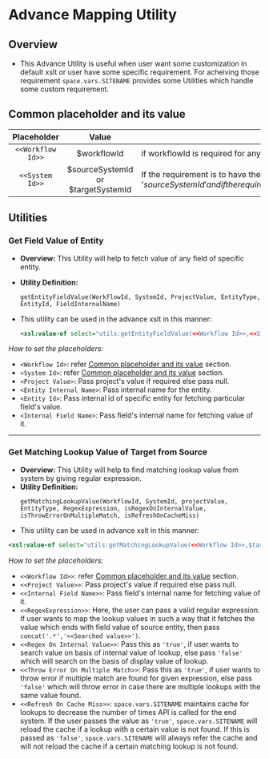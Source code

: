 # Advance Mapping Utility

## Overview
* This Advance Utility is useful when user want some customization in default xslt or user have some specific requirement. For acheiving those requirement <code class="expression">space.vars.SITENAME</code> provides some Utilities which handle some custom requirement.

## Common placeholder and its value

<p align="center">

| **Placeholder**   | **Value**                        | **Description** |
|:-----------------:|:--------------------------------:|-----------------|
| `<<Workflow Id>>`   | $workflowId                      | if workflowId is required for any utility pass it as $workflowId, it is always available in mapping xml. |
| `<<System Id>>`     | $sourceSystemId or $targetSystemId | If the requirement is to have the value for the source system then set this as '$sourceSystemId' and if the requirement is to have the value for the target system then set the value as '$targetSystemId'. |

</p>

## Utilities

### Get Field Value of Entity
* **Overview:** This Utility will help to fetch value of any field of specific entity.  
* **Utility Definition:**  
  ```code
  getEntityFieldValue(WorkflowId, SystemId, ProjectValue, EntityType, EntityId, FieldInternalName)
  ```
* This utility can be used in the advance xslt in this manner:  

  ```xml
  <xsl:value-of select="utils:getEntityFieldValue(<<Workflow Id>>,<<System Id>>,<<Project Value>>,<<Entity Internal Name>>,<<Entity Id>>,<<Internal Field Name>>)"/>
  ```
*How to set the placeholders:*  
- `<Workflow Id>`: refer [Common placeholder and its value](#common-placeholder-and-its-value) section.  
- `<System Id>`: refer [Common placeholder and its value](#common-placeholder-and-its-value) section.  
- `<Project Value>`: Pass project's value if required else pass null.  
- `<Entity Internal Name>`: Pass internal name for the entity.  
- `<Entity Id>`: Pass internal id of specific entity for fetching particular field's value.  
- `<Internal Field Name>`: Pass field's internal name for fetching value of it.  

---

### Get Matching Lookup Value of Target from Source

- **Overview:** This Utility will help to find matching lookup value from system by giving regular expression.  
- **Utility Definition:**  
  ```text
  getMatchingLookupValue(WorkflowId, SystemId, projectValue, EntityType, RegexExpression, isRegexOnInternalValue, isThrowErrorOnMultipleMatch, isRefreshOnCacheMiss)
  ```
* This utility can be used in advance xslt in this manner:  

```xml
<xsl:value-of select="utils:getMatchingLookupValue(<<Workflow Id>>,$targetSystemId,<<Project Value>>,<<Internal Field Name>>,<<RegexExpression>>,<<Regex on Internal Value>>,<<Throw Error On Multiple Match>>,<<Refresh On Cache Missing>>)"/>
```
*How to set the placeholders:*  
- `<<Workflow Id>>`: refer [Common placeholder and its value](#common-placeholder-and-its-value) section.  
- `<<Project Value>>`: Pass project's value if required else pass null.  
- `<<Internal Field Name>>`: Pass field's internal name for fetching value of it.  
- `<<RegexExpression>>`: Here, the user can pass a valid regular expression. If user wants to map the lookup values in such a way that it fetches the value which ends with field value of source entity, then pass `concat('.*','<<Searched value>>')`.  
- `<<Regex On Internal Value>>`: Pass this as `'true'`, if user wants to search value on basis of internal value of lookup, else pass `'false'` which will search on the basis of display value of lookup.  
- `<<Throw Error On Multiple Match>>`: Pass this as `'true'`, if user wants to throw error if multiple match are found for given expression, else pass `'false'` which will throw error in case there are multiple lookups with the same value found.  
- `<<Refresh On Cache Miss>>`: <code class="expression">space.vars.SITENAME</code> maintains cache for lookups to decrease the number of times API is called for the end system. If the user passes the value as `'true'`, <code class="expression">space.vars.SITENAME</code> will reload the cache if a lookup with a certain value is not found. If this is passed as `'false'`, <code class="expression">space.vars.SITENAME</code> will always refer the cache and will not reload the cache if a certain matching lookup is not found.  
